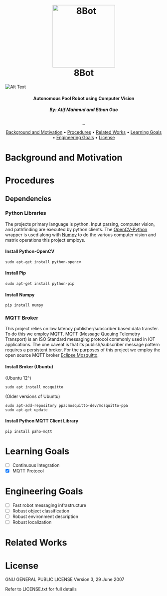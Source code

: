 <h1 align="center">
    <br>
    <a href="#"><img src="https://banner2.kisspng.com/20180318/pow/kisspng-eight-ball-magic-8-ball-clip-art-ball-vector-5aae6272c6ee82.9269252915213779068148.jpg" alt="8Bot" width="200"></a>
    <br>
    8Bot
    <br>
</h1>

![Alt Text](./ezgif-4-f56a8f315cc4.gif)

<h4 align="center">Autonomous Pool Robot using Computer Vision</h4>

<h5 align="center">By: Atif Mahmud and Ethan Guo</h5>

<p align="center">
    <a href="http://python.org/">
        <img src="http://forthebadge.com/images/badges/made-with-python.svg" alt="">
    </a>
    <a href="#">
        <img src="https://forthebadge.com/images/badges/fuck-it-ship-it.svg" alt="">
    </a>
    <a href="#">
        <img src="http://forthebadge.com/images/badges/60-percent-of-the-time-works-every-time.svg" alt="">
    </a>
</p>

<p align="center">
    <a href="#procedures">Background and Motivation</a> •
    <a href="#procedures">Procedures</a> •
    <a href="#related-works">Related Works</a> •
    <a href="#learning-goals">Learning Goals</a> •
    <a href="#engineering-goals">Engineering Goals</a> •
    <a href="#license">License</a>
</p>

# Background and Motivation

# Procedures
## Dependencies
### Python Libraries
The projects primary language is python. Input parsing, computer vision, and
pathfinding are executed by python clients. The
[OpenCV-Python](https://docs.opencv.org/3.4.3/index.html) wrapper is used along
with [Numpy](http://www.numpy.org/) to do the various computer vision and
matrix operations this project employs.

#### Install Python-OpenCV
```shell
sudo apt-get install python-opencv
```

#### Install Pip
```shell
sudo apt-get install python-pip
```

#### Install Numpy
```shell
pip install numpy
```

### MQTT Broker
This project relies on low latency publisher/subscriber based data transfer. To
do this we employ MQTT. MQTT (Message Queuing Telemetry Transport) is an ISO
Standard messaging protocol commonly used in IOT applications. The one caveat
is that its publish/subscriber message pattern requires a persistent broker.
For the purposes of this project we employ the open source MQTT broker [Eclipse
Mosquitto](https://mosquitto.org).

#### Install Broker (Ubuntu)

(Ubuntu 12^)
```shell
sudo apt install mosquitto
```

(Older versions of Ubuntu)
```shell
sudo apt-add-repository ppa:mosquitto-dev/mosquitto-ppa
sudo apt-get update
```

#### Install Python MQTT Client Library
```shell
pip install paho-mqtt
```

# Learning Goals
- [ ] Continuous Integration
- [x] MQTT Protocol

# Engineering Goals
- [ ] Fast robot messaging infrastructure
- [ ] Robust object classification
- [ ] Robust environment description
- [ ] Robust localization

# Related Works

# License

GNU GENERAL PUBLIC LICENSE
Version 3, 29 June 2007

Refer to LICENSE.txt for full details

